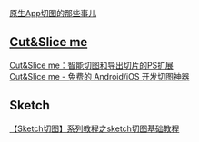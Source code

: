 
[原生App切图的那些事儿](http://tgideas.qq.com/webplat/info/news_version3/804/808/811/m579/201411/290082.shtml)

## [Cut&Slice me](http://www.cutandslice.me/)

[Cut&Slice me：智能切图和导出切片的PS扩展](http://hao.jobbole.com/cutslice-me/)  
[Cut&Slice me - 免费的 Android/iOS 开发切图神器](http://c7sky.com/cut-and-slice-me.html)  

## Sketch
[【Sketch切图】系列教程之sketch切图基础教程](http://iamue.com/11276)

